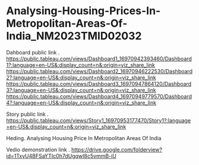 # Analysing-Housing-Prices-In-Metropolitan-Areas-Of-India_NM2023TMID02032


Dahboard public link .      https://public.tableau.com/views/Dashboard1_16970942393460/Dashboard1?:language=en-US&:display_count=n&:origin=viz_share_link
                            https://public.tableau.com/views/Dashboard2_16970946222530/Dashboard2?:language=en-US&:display_count=n&:origin=viz_share_link
                            https://public.tableau.com/views/Dashboard3_16970947864120/Dashboard3?:language=en-US&:display_count=n&:origin=viz_share_link
                            https://public.tableau.com/views/Dashboard4_16970949779570/Dashboard4?:language=en-US&:display_count=n&:origin=viz_share_link


Story public link .         https://public.tableau.com/views/Story1_16970953177470/Story1?:language=en-US&:display_count=n&:origin=viz_share_link


Heding.                      Analysing Housing Price In Metropolitan Areas Of India 

Vedio demonstration link .   https://drive.google.com/folderview?id=1TxyU4BFSaYTIc0h7dUgqwI8c5vmmB-iU
